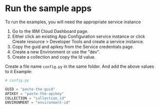 # Run the sample apps

To run the examples, you will need the appropriate service instance
   
   1. Go to the IBM Cloud Dashboard page. 
   2. Either click an existing App Configuration service instance or click Create resource > Developer Tools and create a service instance.
   3. Copy the guid and apikey from the Service credentials page.
   4. Create a new Environment or use the "dev".
   5. Create a collection and copy the Id value.

 Create a file name `config.py` in the same folder. And add the above values to it
 Example:
 ```python
# config.py

GUID = "paste-the-guid"
APIKEY = "paste-the-apikey"
COLLECTION = "collection_id"
ENVIRONMENT = "environment-id"
```